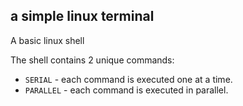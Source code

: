 ## a simple linux terminal
A basic linux shell 

The shell contains 2 unique commands: 
- `SERIAL` - each command is executed one at a time.
- `PARALLEL` - each command is executed in parallel.
